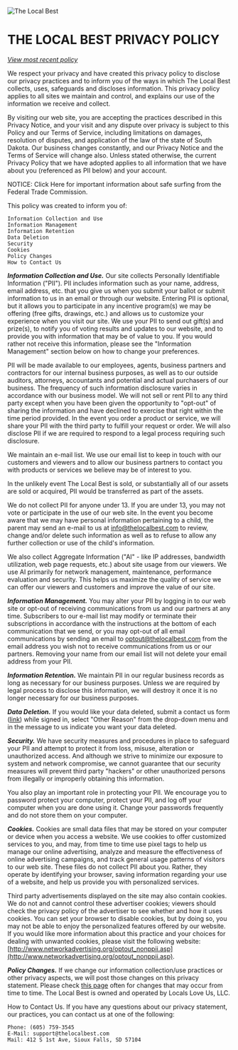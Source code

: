 ![](https://thelocalbest.com/Content/img/tlb-brand-logo@2x.png "The Local Best")

# THE LOCAL BEST PRIVACY POLICY

*[View most recent policy](https://thelocalbest.com/privacy/)*

We respect your privacy and have created this privacy policy to disclose our privacy practices and to inform you of the ways in which The Local Best collects, uses, safeguards and discloses information. This privacy policy applies to all sites we maintain and control, and explains our use of the information we receive and collect.

By visiting our web site, you are accepting the practices described in this Privacy Notice, and your visit and any dispute over privacy is subject to this Policy and our Terms of Service, including limitations on damages, resolution of disputes, and application of the law of the state of South Dakota. Our business changes constantly, and our Privacy Notice and the Terms of Service will change also. Unless stated otherwise, the current Privacy Policy that we have adopted applies to all information that we have about you (referenced as PII below) and your account.

NOTICE: Click Here for important information about safe surfing from the Federal Trade Commission.

This policy was created to inform you of:

    Information Collection and Use
    Information Management
    Information Retention
    Data Deletion
    Security
    Cookies
    Policy Changes
    How to Contact Us

***Information Collection and Use.*** Our site collects Personally Identifiable Information ("PII"). PII includes information such as your name, address, email address, etc. that you give us when you submit your ballot or submit information to us in an email or through our website. Entering PII is optional, but it allows you to participate in any incentive program(s) we may be offering (free gifts, drawings, etc.) and allows us to customize your experience when you visit our site. We use your PII to send out gift(s) and prize(s), to notify you of voting results and updates to our website, and to provide you with information that may be of value to you. If you would rather not receive this information, please see the "Information Management" section below on how to change your preferences.

PII will be made available to our employees, agents, business partners and contractors for our internal business purposes, as well as to our outside auditors, attorneys, accountants and potential and actual purchasers of our business. The frequency of such information disclosure varies in accordance with our business model. We will not sell or rent PII to any third party except when you have been given the opportunity to "opt-out" of sharing the information and have declined to exercise that right within the time period provided. In the event you order a product or service, we will share your PII with the third party to fulfill your request or order. We will also disclose PII if we are required to respond to a legal process requiring such disclosure.

We maintain an e-mail list. We use our email list to keep in touch with our customers and viewers and to allow our business partners to contact you with products or services we believe may be of interest to you.

In the unlikely event The Local Best is sold, or substantially all of our assets are sold or acquired, PII would be transferred as part of the assets.

We do not collect PII for anyone under 13. If you are under 13, you may not vote or participate in the use of our web site. In the event you become aware that we may have personal information pertaining to a child, the parent may send an e-mail to us at [info@thelocalbest.com](mailto:info@thelocalbest.com) to review, change and/or delete such information as well as to refuse to allow any further collection or use of the child's information.

We also collect Aggregate Information ("AI" - like IP addresses, bandwidth utilization, web page requests, etc.) about site usage from our viewers. We use AI primarily for network management, maintenance, performance evaluation and security. This helps us maximize the quality of service we can offer our viewers and customers and improve the value of our site.

***Information Management.*** You may alter your PII by logging in to our web site or opt-out of receiving communications from us and our partners at any time. Subscribers to our e-mail list may modify or terminate their subscriptions in accordance with the instructions at the bottom of each communication that we send, or you may opt-out of all email communications by sending an email to [optout@thelocalbest.com](mailto:optout@thelocalbest.com) from the email address you wish not to receive communications from us or our partners. Removing your name from our email list will not delete your email address from your PII.

***Information Retention.*** We maintain PII in our regular business records as long as necessary for our business purposes. Unless we are required by legal process to disclose this information, we will destroy it once it is no longer necessary for our business purposes.

***Data Deletion.*** If you would like your data deleted, submit a contact us form ([link](https://thelocalbest.com/contact-us/?market=sioux-falls)) while signed in, select "Other Reason" from the drop-down menu and in the message to us indicate you want your data deleted.

***Security.*** We have security measures and procedures in place to safeguard your PII and attempt to protect it from loss, misuse, alteration or unauthorized access. And although we strive to minimize our exposure to system and network compromise, we cannot guarantee that our security measures will prevent third party "hackers" or other unauthorized persons from illegally or improperly obtaining this information.

You also play an important role in protecting your PII. We encourage you to password protect your computer, protect your PII, and log off your computer when you are done using it. Change your passwords frequently and do not store them on your computer.

***Cookies.*** Cookies are small data files that may be stored on your computer or device when you access a website. We use cookies to offer customized services to you, and may, from time to time use pixel tags to help us manage our online advertising, analyze and measure the effectiveness of online advertising campaigns, and track general usage patterns of visitors to our web site. These files do not collect PII about you. Rather, they operate by identifying your browser, saving information regarding your use of a website, and help us provide you with personalized services.

Third party advertisements displayed on the site may also contain cookies. We do not and cannot control these advertiser cookies; viewers should check the privacy policy of the advertiser to see whether and how it uses cookies. You can set your browser to disable cookies, but by doing so, you may not be able to enjoy the personalized features offered by our website. If you would like more information about this practice and your choices for dealing with unwanted cookies, please visit the following website:
[http://www.networkadvertising.org/optout_nonppii.asp](http://www.networkadvertising.org/optout_nonppii.asp).

***Policy Changes.*** If we change our information collection/use practices or other privacy aspects, we will post those changes on this privacy statement. Please check [this page](https://thelocalbest.com/privacy/) often for changes that may occur from time to time. The Local Best is owned and operated by Locals Love Us, LLC.

How to Contact Us. If you have any questions about our privacy statement, our practices, you can contact us at one of the following:

    Phone: (605) 759-3545
    E-Mail: support@thelocalbest.com
    Mail: 412 S 1st Ave, Sioux Falls, SD 57104
